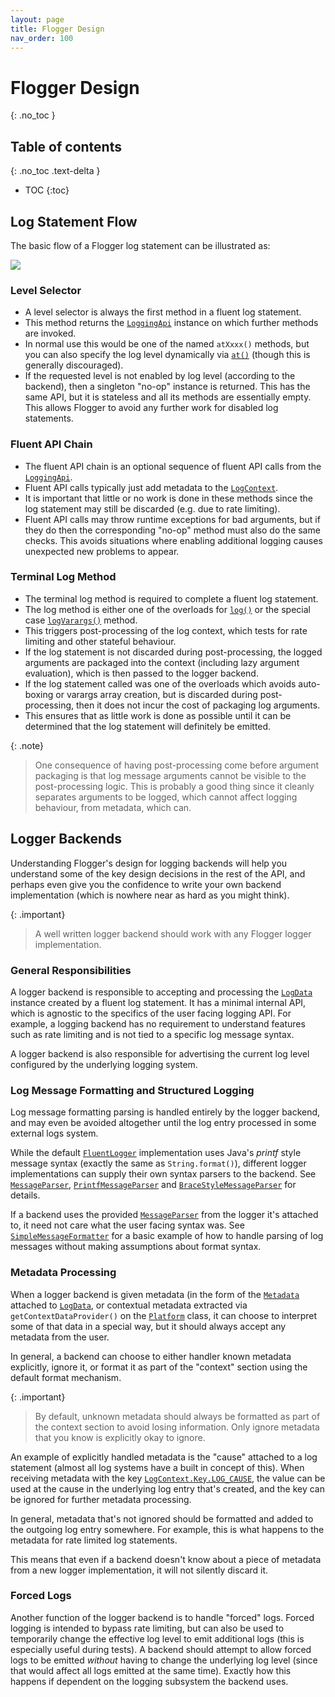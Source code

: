 ```yaml
---
layout: page
title: Flogger Design
nav_order: 100
---
```


<!-- @formatter:off -->
# Flogger Design
{: .no_toc }

## Table of contents
{: .no_toc .text-delta }

- TOC
{:toc}
<!-- @formatter:on -->

## Log Statement Flow

The basic flow of a Flogger log statement can be illustrated as:

<img src="{{site.baseurl}}/assets/log_statement_flow.svg">

### Level Selector

* A level selector is always the first method in a fluent log statement.
* This method returns the [`LoggingApi`]({{site.LoggingApi}}) instance on which further methods are
  invoked.
* In normal use this would be one of the named `atXxxx()` methods, but you can also specify the log
  level dynamically via [`at()`]({{site.AbstractLogger}}#at(java.util.logging.Level))
  (though this is generally discouraged).
* If the requested level is not enabled by log level (according to the backend), then a singleton
  "no-op" instance is returned. This has the same API, but it is stateless and all its methods are
  essentially empty. This allows Flogger to avoid any further work for disabled log statements.

### Fluent API Chain

* The fluent API chain is an optional sequence of fluent API calls from the
  [`LoggingApi`]({{site.LoggingApi}}).
* Fluent API calls typically just add metadata to the [`LogContext`]({{site.LogContext}}).
* It is important that little or no work is done in these methods since the log statement may still
  be discarded (e.g. due to rate limiting).
* Fluent API calls may throw runtime exceptions for bad arguments, but if they do then the
  corresponding "no-op" method must also do the same checks. This avoids situations where enabling
  additional logging causes unexpected new problems to appear.

### Terminal Log Method

* The terminal log method is required to complete a fluent log statement.
* The log method is either one of the overloads for
  [`log()`]({{site.LoggingApi}}#log(java.lang.String,java.lang.Object)) or the special case
  [`logVarargs()`]({{site.LoggingApi}}#logVarargs(java.lang.String,java.lang.Object[])) method.
* This triggers post-processing of the log context, which tests for rate limiting and other stateful
  behaviour.
* If the log statement is not discarded during post-processing, the logged arguments are packaged
  into the context (including lazy argument evaluation), which is then passed to the logger backend.
* If the log statement called was one of the overloads which avoids auto-boxing or varargs array
  creation, but is discarded during post-processing, then it does not incur the cost of packaging
  log arguments.
* This ensures that as little work is done as possible until it can be determined that the log
  statement will definitely be emitted.

{: .note}
> One consequence of having post-processing come before argument packaging is that log message
> arguments cannot be visible to the post-processing logic. This is probably a good thing since
> it cleanly separates arguments to be logged, which cannot affect logging behaviour, from
> metadata, which can.

## Logger Backends

Understanding Flogger's design for logging backends will help you understand some of the key design
decisions in the rest of the API, and perhaps even give you the confidence to write your own backend
implementation (which is nowhere near as hard as you might think).

{: .important}
> A well written logger backend should work with any Flogger logger implementation.

### General Responsibilities

A logger backend is responsible to accepting and processing the [`LogData`]({{site.LogData}})
instance created by a fluent log statement. It has a minimal internal API, which is agnostic to the
specifics of the user facing logging API. For example, a logging backend has no requirement to
understand features such as rate limiting and is not tied to a specific log message syntax.

A logger backend is also responsible for advertising the current log level configured by the
underlying logging system.

### Log Message Formatting and Structured Logging

Log message formatting parsing is handled entirely by the logger backend, and may even be avoided
altogether until the log entry processed in some external logs system.

While the default [`FluentLogger`]({{site.FluentLogger}}) implementation uses Java's
*printf* style message syntax (exactly the same as `String.format()`), different logger
implementations can supply their own syntax parsers to the backend. See
[`MessageParser`]({{site.MessageParser}}),
[`PrintfMessageParser`]({{site.PrintfMessageParser}}) and
[`BraceStyleMessageParser`]({{site.BraceStyleMessageParser}}) for details.

If a backend uses the provided [`MessageParser`]({{site.MessageParser}}) from the logger it's
attached to, it need not care what the user facing syntax was. See
[`SimpleMessageFormatter`]({{site.SimpleMessageFormatter}}) for a basic example of how to handle
parsing of log messages without making assumptions about format syntax.

### Metadata Processing

When a logger backend is given metadata (in the form of the [`Metadata`]({{site.Metadata}})
attached to [`LogData`]({{site.LogData}}), or contextual metadata extracted via
`getContextDataProvider()` on the [`Platform`]({{site.Platform}}) class, it can choose to interpret
some of that data in a special way, but it should always accept any metadata from the user.

In general, a backend can choose to either handler known metadata explicitly, ignore it, or format
it as part of the "context" section using the default format mechanism.

{: .important}
> By default, unknown metadata should always be formatted as part of the context section to avoid
> losing information. Only ignore metadata that you know is explicitly okay to ignore.

An example of explicitly handled metadata is the "cause" attached to a log statement (almost all log
systems have a built in concept of this). When receiving metadata with the key
[`LogContext.Key.LOG_CAUSE`]({{site.LogContext-Key}}#LOG_CAUSE), the value can be used at the cause
in the underlying log entry that's created, and the key can be ignored for further metadata
processing.

In general, metadata that's not ignored should be formatted and added to the outgoing log entry
somewhere. For example, this is what happens to the metadata for rate limited log statements.

This means that even if a backend doesn't know about a piece of metadata from a new logger
implementation, it will not silently discard it.

### Forced Logs

Another function of the logger backend is to handle "forced" logs. Forced logging is intended to
bypass rate limiting, but can also be used to temporarily change the effective log level to emit
additional logs (this is especially useful during tests). A backend should attempt to allow forced
logs to be emitted *without* having to change the underlying log level (since that would affect all
logs emitted at the same time). Exactly how this happens if dependent on the logging subsystem the
backend uses.
